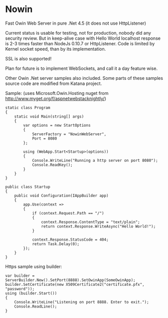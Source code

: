 Nowin
=====

Fast Owin Web Server in pure .Net 4.5 (it does not use HttpListener)

Current status is usable for testing, not for production, nobody did any security review. But in keep-alive case with Hello World localhost response is 2-3 times faster than NodeJs 0.10.7 or HttpListener. Code is limited by Kernel socket speed, than by its implementation.

SSL is also supported!

Plan for future is to implement WebSockets, and call it a day feature wise.

Other Owin .Net server samples also included. Some parts of these samples source code are modified from Katana project.

Sample: (uses Microsoft.Owin.Hosting nuget from http://www.myget.org/f/aspnetwebstacknightly/)

    static class Program
    {
        static void Main(string[] args)
        {
            var options = new StartOptions
            {
                ServerFactory = "NowinWebServer",
                Port = 8080
            };

            using (WebApp.Start<Startup>(options))
            {
                Console.WriteLine("Running a http server on port 8080");
                Console.ReadKey();
            }
        }
    }

    public class Startup
    {
        public void Configuration(IAppBuilder app)
        {
            app.Use(context =>
            {
                if (context.Request.Path == "/")
                {
                    context.Response.ContentType = "text/plain";
                    return context.Response.WriteAsync("Hello World!");
                }

                context.Response.StatusCode = 404;
                return Task.Delay(0);
            });
        }
    }

Https sample using builder:

    var builder = ServerBuilder.New().SetPort(8888).SetOwinApp(SomeOwinApp);
    builder.SetCertificate(new X509Certificate2("certificate.pfx", "password"));
    using (builder.Start())
    {
        Console.WriteLine("Listening on port 8888. Enter to exit.");
        Console.ReadLine();
    }
